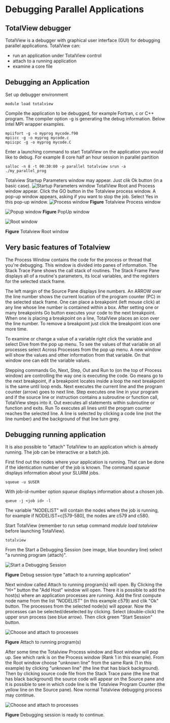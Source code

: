# Debugging Parallel Applications
## TotalView debugger
TotalView is a debugger with graphical user interface (GUI) for debugging parallel applications. TotalView can:

* run an application under TotalView control
* attach to a running application
* examine a core file

## Debugging an Application
Set up debugger environment

```
module load totalview
```
Compile the application to be debugged, for example Fortran, c or C++ program. The compiler option -g is generating the debug information. Below Intel MPI wrapper examples.

```
mpiifort -g -o myprog mycode.f90
mpiicc -g -o myprog mycode.c
mpiicpc -g -o myprog mycode.C
```
Enter a launching command to start TotalView on the application you would like to debug. For example 8 core half an hour session in parallel partition
```
salloc -n 8 -t 00:30:00 -p parallel totalview srun -a ./my_parallel_prog
```
Totalview Startup Parameters window may appear. Just clik Ok button (in a basic case).
![Startup Parameters window](/docs/img/StarupParameters1.png)
TotalView Root and Process window appear. Click the GO  button in the Totalview process window. A pop-up window appears, asking if you want to stop the job. 
Select Yes in this pop-up window.
![Process window](/docs/img/ProcessWindowTotalview1.png) 
**Figure** Totalview Process window

![Popup window](/docs/img/QuestionDoYouWantToStopJob1.png)
**Figure** PopUp window


![Root window](/docs/img/RootTotalview.png)

**Figure** Totalview Root window

## Very basic features of Totalview
The Process Window contains the code for the process or thread that you're debugging.
This window is divided into panes of information. The Stack Trace Pane shows the call stack of routines. 
The Stack Frame Pane displays all of a routine's parameters, its local variables, and the registers for the selected stack frame.

The left margin of the Source Pane displays line numbers. An ARROW over the line number shows the current location of the program counter (PC) in the selected stack frame. One can place a breakpoint (left mouse click) at any line whose line number is contained within a box. After setting one or many breakpoints Go button executes your code to the next breakpoint. When one is placing a breakpoint on a line, TotalView places an icon over the line number. To remove a breakpoint just click the breakpoint icon one more time.

To examine or change a value of a variable right click the variable and select Dive from the pop up menu. To see the values of that variable on all processes select Across Processes from the pop up menu. A new window will show the values and other information from that variable. On that window one can edit the variable values.

Stepping commands Go, Next, Step, Out and Run to (on the top of Process window) are controlling the way one is executing the code. Go means go to the next breakpoint, if a breakpoint locates inside a loop the next breakpoint is the same until loop ends. Next executes the current line and the program counter (arrow) goes to next line. Step executes one line in your program and if the source line or instruction contains a subroutine or function call, TotalView steps into it. Out executes all statements within subroutine or function and exits. Run To executes all lines until the program counter reaches the selected line. A line is selected by clicking a code line (not the line number) and the background of that line turn grey.

## Debugging running application
It is also possible to "attach" TotalView to an application which is already running. The job can be interactive or a batch job.

First find out the nodes where your application is running. That can be done if the identication number of the job is known. The command _squeue_ displays information about your SLURM jobs.
```
squeue -u $USER
```
With job-id-number option _squeue_ displays information about a chosen job.
```
queue -j <job id> -l
```
The variable "NODELIST" will contain the nodes where the job is running, for example if NODELIST=c[579-580], the nodes are c579 and c580.

Start TotalView (remember to run setup command *module load totalview* before launching TotalView).
```
totalview
```
From the Start a Debugging Session (see image, blue boundary line) select "a running program (attach)".

![Start a Debugging Session](/docs/img/StartDebuggingSession1.png)

**Figure**  Debug session type "attach to a running application"

Next window called Attach to running program(s) will open.  By Clicking the "H+" button the "Add Host" window will open. There it is possible to add the host(s) where an application processes are running. Add the first compute node name from the list "NODELIST" (in this example c579) and clik "Ok" button. The processes from the selected node(s) will appear. Now the processes can be selected/deselected by clicking. Select (double-click) the upper srun process (see blue arrow). Then click green "Start Session" button.

![Choose and attach to processes](/docs/img/attachtouppersrun1.png)

**Figure**  Attach to running program(s)

After some time the Totalview Process window and Root window will pop up. See which rank is on the Process window (Rank 1 in this example). From the Root window choose "unknown line" from the same Rank (1 in this example) by clicking "unknown line" (the line that has black background). Then by clicking source code file from the Stack Trace pane (the line that has black background) the source code will appear on the Source pane and it is possible to see in which code line is the Totalview Program Counter (the yellow line on the Source pane). Now normal Totalview debugging process may continue.

![Choose and attach to processes](/docs/img/attachrunning2.png)

**Figure**  Debugging session is ready to continue.


